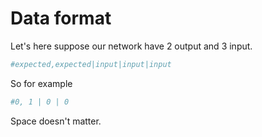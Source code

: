 # Data format

Let's here suppose our network have 2 output and 3 input.
```sh
#expected,expected|input|input|input
```
So for example
```sh
#0, 1 | 0 | 0
```

Space doesn't matter.